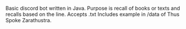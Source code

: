 Basic discord bot written in Java.
Purpose is recall of books or texts and recalls based on the line. Accepts .txt
Includes example in /data of Thus Spoke Zarathustra.
